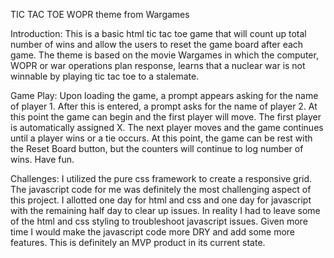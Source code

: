 TIC TAC TOE
WOPR theme from Wargames

Introduction:
This is a basic html tic tac toe game that will count up total number of wins and allow the users to reset the game board after each game.
The theme is based on the movie Wargames in which the computer, WOPR or war operations plan response, learns that a nuclear war is not winnable by playing tic tac toe to a stalemate.

Game Play:
Upon loading the game, a prompt appears asking for the name of player 1.  After this is entered, a prompt asks for the name of player 2.
At this point the game can begin and the first player will move.
The first player is automatically assigned X.
The next player moves and the game continues until a player wins or a tie occurs.
At this point, the game can be rest with the Reset Board button, but the counters will continue to log number of wins.
Have fun.

Challenges:
I utilized the pure css framework to create a responsive grid.  
The javascript code for me was definitely the most challenging aspect of this project.  I allotted one day for html and css and one day for javascript with the remaining half day to clear up issues.  In reality I had to leave some of the html and css styling to troubleshoot javascript issues.  Given more time I would make the javascript code more DRY and add some more features.  This is definitely an MVP product in its current state.


